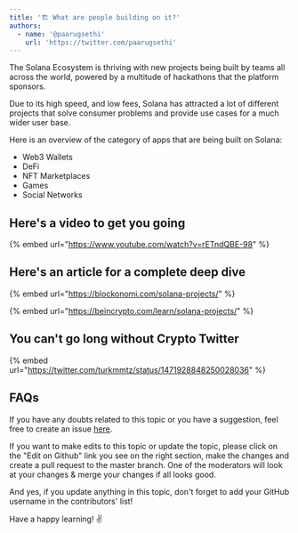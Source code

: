 ```yaml
---
title: '🏗️ What are people building on it?'
authors:
  - name: '@paarugsethi'
    url: 'https://twitter.com/paarugsethi'
---
```


The Solana Ecosystem is thriving with new projects being built by teams all across the world, powered by a multitude of hackathons that the platform sponsors.

Due to its high speed, and low fees, Solana has attracted a lot of different projects that solve consumer problems and provide use cases for a much wider user base.

Here is an overview of the category of apps that are being built on Solana:

-   Web3 Wallets
-   DeFi
-   NFT Marketplaces
-   Games
-   Social Networks

## Here's a video to get you going

{% embed url="https://www.youtube.com/watch?v=rETndQBE-98" %}

## Here's an article for a complete deep dive

{% embed url="https://blockonomi.com/solana-projects/" %}

{% embed url="https://beincrypto.com/learn/solana-projects/" %}

## You can't go long without Crypto Twitter

{% embed url="https://twitter.com/turkmmtz/status/1471928848250028036" %}

## FAQs

If you have any doubts related to this topic or you have a suggestion, feel free to create an issue [here](https://github.com/SuperteamDAO/ground-zero/issues).

If you want to make edits to this topic or update the topic, please click on the "Edit on Github" link you see on the right section, make the changes and create a pull request to the master branch. One of the moderators will look at your changes & merge your changes if all looks good.

And yes, if you update anything in this topic, don't forget to add your GitHub username in the contributors' list!

Have a happy learning! ✌️